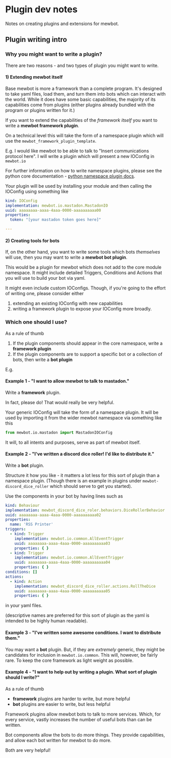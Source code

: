 
# Plugin dev notes

Notes on creating plugins and extensions for mewbot.

## Plugin writing intro

### Why you might want to write a plugin?

There are two reasons - and two types of plugin you might want to write.

#### 1) Extending mewbot itself

Base mewbot is more a framework than a complete program.
It's designed to take yaml files, load them, and turn them into bots which can interact with the world.
While it does have some basic capabilities, the majority of its capabilities come from plugins
(either plugins already bundled with the program or plugins written for it.)

If you want to extend the capabilities of the _framework itself_ you want to write a **mewbot framework plugin**.

On a technical level this will take the form of a namespace plugin which will use the `mewbot_framework_plugin_template`.

E.g. I would like mewbot to be able to talk to "Insert communications protocol here".
I will write a plugin which will present a new IOConfig in `mewbot.io`

For further information on how to write namespace plugins, please see the python core documentation - [python namespace plugin docs](https://packaging.python.org/en/latest/guides/packaging-namespace-packages/).

Your plugin will be used by installing your module and then calling the IOConfig using something like

```yaml
kind: IOConfig
implementation: mewbot.io.mastadon.MastadonIO
uuid: aaaaaaaa-aaaa-4aaa-0000-aaaaaaaaaa00
properties:
  token: "[your mastadon token goes here]"

---
```

#### 2) Creating tools for bots

If, on the other hand, you want to write some tools which bots _themselves_ will use, then you may want to write a **mewbot bot plugin**.

This would be a plugin for mewbot which does not add to the core module namespace.
It might include detailed Triggers, Conditions and Actions that you will use to build your bot via yaml.

It might even include custom IOConfigs.
Though, if you're going to the effort of writing one, please consider either
1) extending an existing IOConfig with new capabilities
2) writing a framework plugin to expose your IOConfig more broadly.

### Which one should I use?

As a rule of thumb
1) If the plugin components should appear in the core namespace, write a **framework plugin**
2) If the plugin components are to support a specific bot or a collection of bots, then write a **bot plugin**

E.g.

#### Example 1 - "I want to allow mewbot to talk to mastadon."

Write a **framework** plugin.

In fact, please do!
That would really be very helpful.

Your generic IOConfig will take the form of a namespace plugin.
It will be used by importing it from the wider mewbot namespace via something like this

```python
from mewbot.io.mastadon import MastadonIOConfig
```

It will, to all intents and purposes, serve as part of mewbot itself.

#### Example 2 - "I've written a discord dice roller! I'd like to distribute it."

Write a **bot** plugin.

Structure it how you like - it matters a lot less for this sort of plugin than a namespace plugin.
(Though there is an example in plugins under `mewbot-discord_dice_roller` which should serve to get you started).

Use the components in your bot by having lines such as

```yaml
kind: Behaviour
implementation: mewbot_discord_dice_roler.behaviors.DiceRollerBehavior
uuid: aaaaaaaa-aaaa-4aaa-0000-aaaaaaaaaa02
properties:
  name: 'RSS Printer'
triggers:
  - kind: Trigger
    implementation: mewbot.io.common.AllEventTrigger
    uuid: aaaaaaaa-aaaa-4aaa-0000-aaaaaaaaaa03
    properties: { }
  - kind: Trigger
    implementation: mewbot.io.common.AllEventTrigger
    uuid: aaaaaaaa-aaaa-4aaa-0000-aaaaaaaaaa04
    properties: { }
conditions: []
actions:
  - kind: Action
    implementation: mewbot_discord_dice_roller.actions.RollTheDice
    uuid: aaaaaaaa-aaaa-4aaa-0000-aaaaaaaaaa05
    properties: { }

```

in your yaml files.

(descriptive names are preferred for this sort of plugin as the yaml is intended to be highly human readable).

#### Example 3 - "I've written some awesome conditions. I want to distribute them."

You may want a **bot** plugin.
But, if they are _extremely_ generic, they might be candidates for inclusion in `mewbot.io.common`.
This will, however, be fairly rare.
To keep the core framework as light weight as possible.

#### Example 4 - "I want to help out by writing a plugin. What sort of plugin should I write?"

As a rule of thumb
 - **framework** plugins are harder to write, but more helpful
 - **bot** plugins are easier to write, but less helpful

Framework plugins allow mewbot bots to talk to more services.
Which, for every service, vastly increases the number of useful bots than can be written.

Bot components allow the bots to do more things.
They provide capabilities, and allow each bot written for mewbot to do more.

Both are very helpful!
